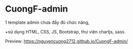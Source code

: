 # CuongF-admin

1 template admin chưa đầy đủ chức năng,

+sử dụng HTML, CSS, JS, Bootstrap, thư viện chartjs, sass.

Preview:
https://nguyencuong2712.github.io/CuongF-admin/
